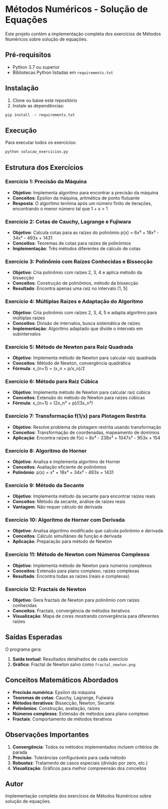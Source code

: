 # Métodos Numéricos - Solução de Equações

Este projeto contém a implementação completa dos exercícios de Métodos Numéricos sobre solução de equações.

## Pré-requisitos

- Python 3.7 ou superior
- Bibliotecas Python listadas em `requirements.txt`

## Instalação

1. Clone ou baixe este repositório
2. Instale as dependências:
```bash
pip install -r requirements.txt
```

## Execução

Para executar todos os exercícios:
```bash
python solucao_exercicios.py
```

## Estrutura dos Exercícios

### Exercício 1: Precisão da Máquina
- **Objetivo**: Implementa algoritmo para encontrar a precisão da máquina
- **Conceitos**: Epsilon da máquina, aritmética de ponto flutuante
- **Resposta**: O algoritmo termina após um número finito de iterações, encontrando o menor número tal que 1 + ε > 1

### Exercício 2: Cotas de Cauchy, Lagrange e Fujiwara
- **Objetivo**: Calcula cotas para as raízes do polinômio p(x) = 6x⁵ + 18x³ - 34x² - 493x + 1431
- **Conceitos**: Teoremas de cotas para raízes de polinômios
- **Implementação**: Três métodos diferentes de cálculo de cotas

### Exercício 3: Polinômio com Raízes Conhecidas e Bissecção
- **Objetivo**: Cria polinômio com raízes 2, 3, 4 e aplica método da bissecção
- **Conceitos**: Construção de polinômios, método da bissecção
- **Resultado**: Encontra apenas uma raiz no intervalo [1, 5]

### Exercício 4: Múltiplas Raízes e Adaptação do Algoritmo
- **Objetivo**: Cria polinômio com raízes 2, 3, 4, 5 e adapta algoritmo para múltiplas raízes
- **Conceitos**: Divisão de intervalos, busca sistemática de raízes
- **Implementação**: Algoritmo adaptado que divide o intervalo em subintervalos

### Exercício 5: Método de Newton para Raiz Quadrada
- **Objetivo**: Implementa método de Newton para calcular raiz quadrada
- **Conceitos**: Método de Newton, convergência quadrática
- **Fórmula**: x_{n+1} = (x_n + p/x_n)/2

### Exercício 6: Método para Raiz Cúbica
- **Objetivo**: Implementa método de Newton para calcular raiz cúbica
- **Conceitos**: Extensão do método de Newton para raízes cúbicas
- **Fórmula**: x_{n+1} = (2x_n³ + p)/(3x_n²)

### Exercício 7: Transformação f(1/x) para Plotagem Restrita
- **Objetivo**: Resolve problema de plotagem restrita usando transformação
- **Conceitos**: Transformação de coordenadas, mapeamento de domínios
- **Aplicação**: Encontra raízes de f(x) = 8x⁴ - 238x³ + 1047x² - 953x + 154

### Exercício 8: Algoritmo de Horner
- **Objetivo**: Analisa e implementa algoritmo de Horner
- **Conceitos**: Avaliação eficiente de polinômios
- **Polinômio**: p(x) = x⁵ + 18x³ + 34x² - 493x + 1431

### Exercício 9: Método da Secante
- **Objetivo**: Implementa método da secante para encontrar raízes reais
- **Conceitos**: Método da secante, análise de raízes reais
- **Vantagem**: Não requer cálculo de derivada

### Exercício 10: Algoritmo de Horner com Derivada
- **Objetivo**: Analisa algoritmo modificado que calcula polinômio e derivada
- **Conceitos**: Cálculo simultâneo de função e derivada
- **Aplicação**: Preparação para método de Newton

### Exercício 11: Método de Newton com Números Complexos
- **Objetivo**: Implementa método de Newton para números complexos
- **Conceitos**: Extensão para plano complexo, raízes complexas
- **Resultado**: Encontra todas as raízes (reais e complexas)

### Exercício 12: Fractais de Newton
- **Objetivo**: Gera fractais de Newton para polinômio com raízes conhecidas
- **Conceitos**: Fractais, convergência de métodos iterativos
- **Visualização**: Mapa de cores mostrando convergência para diferentes raízes

## Saídas Esperadas

O programa gera:
1. **Saída textual**: Resultados detalhados de cada exercício
2. **Gráfico**: Fractal de Newton salvo como `fractal_newton.png`

## Conceitos Matemáticos Abordados

- **Precisão numérica**: Epsilon da máquina
- **Teoremas de cotas**: Cauchy, Lagrange, Fujiwara
- **Métodos iterativos**: Bissecção, Newton, Secante
- **Polinômios**: Construção, avaliação, raízes
- **Números complexos**: Extensão de métodos para plano complexo
- **Fractais**: Comportamento de métodos iterativos

## Observações Importantes

1. **Convergência**: Todos os métodos implementados incluem critérios de parada
2. **Precisão**: Tolerâncias configuráveis para cada método
3. **Robustez**: Tratamento de casos especiais (divisão por zero, etc.)
4. **Visualização**: Gráficos para melhor compreensão dos conceitos

## Autor

Implementação completa dos exercícios de Métodos Numéricos sobre solução de equações.
